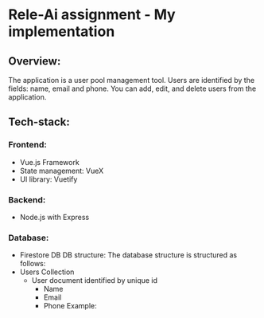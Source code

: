 # Rele-Ai assignment - My implementation

## Overview:
The application is a user pool management tool.
Users are identified by the fields: name, email and phone.
You can add, edit, and delete users from the application.


## Tech-stack:
### Frontend:
  * Vue.js Framework
  * State management: VueX
  * UI library: Vuetify
### Backend:
  * Node.js with Express
### Database:
  * Firestore DB
DB structure:
The database structure is structured as follows:
  * Users Collection
      * User document identified by unique id
          * Name
          * Email
          * Phone
  Example:
    
  
  
  
